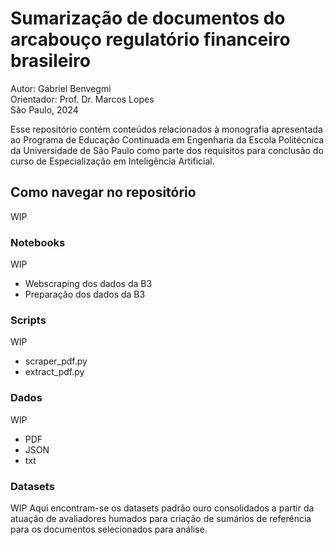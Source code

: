 # Sumarização de documentos do arcabouço regulatório financeiro brasileiro
Autor: Gabriel Benvegmi  
Orientador: Prof. Dr. Marcos Lopes  
São Paulo, 2024

Esse repositório contém conteúdos relacionados à monografia apresentada ao Programa de Educação Continuada em Engenharia da Escola Politécnica da Universidade de São Paulo como parte dos requisitos para conclusão do curso de Especialização em Inteligência Artificial.

## Como navegar no repositório
WIP

### Notebooks
WIP

- Webscraping dos dados da B3
- Preparação dos dados da B3

### Scripts
WIP

- scraper_pdf.py
- extract_pdf.py

### Dados
WIP

- PDF
- JSON
- txt

### Datasets
WIP
Aqui encontram-se os datasets padrão ouro consolidados a partir da atuação de avaliadores humados para criação de sumários de referência para os documentos selecionados para análise.
